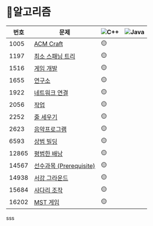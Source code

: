 # 📌알고리즘


|번호|문제|<img alt="C++" src="https://img.shields.io/badge/-C++-FA7343?style=flat-square&logo=C++&logoColor=white" />|<img alt="Java" src="https://img.shields.io/badge/-Java-007396?style=flat-square&logo=Java&logoColor=white" />|
|---|---|---|---|
|1005|[ACM Craft](https://www.acmicpc.net/problem/1005)|🟡||
|1197|[최소 스패닝 트리](https://www.acmicpc.net/problem/1197)|🟡||
|1516|[게임 개발](https://www.acmicpc.net/problem/1516)|🟡||
|1655|[연구소](https://www.acmicpc.net/problem/14502)|🟡||
|1922|[네트워크 연결](https://www.acmicpc.net/problem/1922)|🟡||
|2056|[작업](https://www.acmicpc.net/problem/2056)|🟡||
|2252|[줄 세우기](https://www.acmicpc.net/problem/2252)|🟡||
|2623|[음악프로그램](https://www.acmicpc.net/problem/2623)|🟡||
|6593|[상범 빌딩](https://www.acmicpc.net/problem/14502)|🟡||
|12865|[평범한 배낭](https://www.acmicpc.net/problem/6593)|🟡||
|14567|[선수과목 (Prerequisite)](https://www.acmicpc.net/problem/14567)|🟡||
|14938|[서강 그라운드](https://www.acmicpc.net/problem/14938)|🟡||
|15684|[사다리 조작](https://www.acmicpc.net/problem/15684)|🟡||
|16202|[MST 게임](https://www.acmicpc.net/problem/16202)|🟡||
sss
